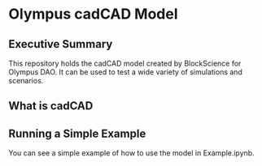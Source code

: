 # Olympus cadCAD Model


## Executive Summary

This repository holds the cadCAD model created by BlockScience for Olympus DAO. It can be used to test a wide variety of simulations and scenarios. 

## What is cadCAD

## Running a Simple Example

You can see a simple example of how to use the model in Example.ipynb.